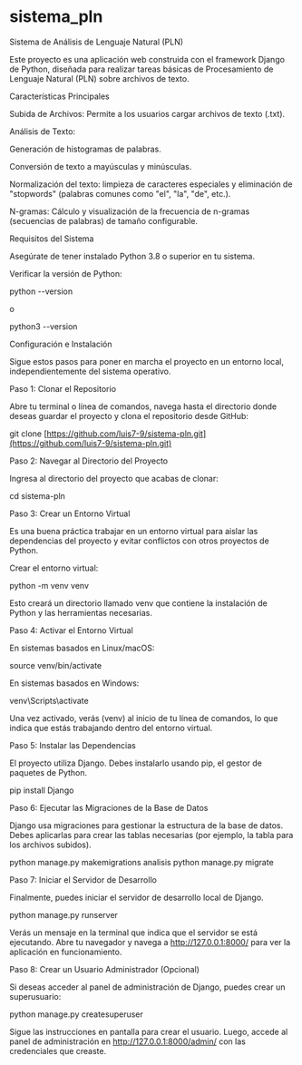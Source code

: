 # sistema_pln
Sistema de Análisis de Lenguaje Natural (PLN)

Este proyecto es una aplicación web construida con el framework Django de Python, diseñada para realizar tareas básicas de Procesamiento de Lenguaje Natural (PLN) sobre archivos de texto.

Características Principales

Subida de Archivos: Permite a los usuarios cargar archivos de texto (.txt).

Análisis de Texto:

Generación de histogramas de palabras.

Conversión de texto a mayúsculas y minúsculas.

Normalización del texto: limpieza de caracteres especiales y eliminación de "stopwords" (palabras comunes como "el", "la", "de", etc.).

N-gramas: Cálculo y visualización de la frecuencia de n-gramas (secuencias de palabras) de tamaño configurable.

Requisitos del Sistema

Asegúrate de tener instalado Python 3.8 o superior en tu sistema.

Verificar la versión de Python:

python --version


o

python3 --version


Configuración e Instalación

Sigue estos pasos para poner en marcha el proyecto en un entorno local, independientemente del sistema operativo.

Paso 1: Clonar el Repositorio

Abre tu terminal o línea de comandos, navega hasta el directorio donde deseas guardar el proyecto y clona el repositorio desde GitHub:

git clone [https://github.com/luis7-9/sistema-pln.git](https://github.com/luis7-9/sistema-pln.git)


Paso 2: Navegar al Directorio del Proyecto

Ingresa al directorio del proyecto que acabas de clonar:

cd sistema-pln


Paso 3: Crear un Entorno Virtual

Es una buena práctica trabajar en un entorno virtual para aislar las dependencias del proyecto y evitar conflictos con otros proyectos de Python.

Crear el entorno virtual:

python -m venv venv


Esto creará un directorio llamado venv que contiene la instalación de Python y las herramientas necesarias.

Paso 4: Activar el Entorno Virtual

En sistemas basados en Linux/macOS:

source venv/bin/activate


En sistemas basados en Windows:

venv\Scripts\activate


Una vez activado, verás (venv) al inicio de tu línea de comandos, lo que indica que estás trabajando dentro del entorno virtual.

Paso 5: Instalar las Dependencias

El proyecto utiliza Django. Debes instalarlo usando pip, el gestor de paquetes de Python.

pip install Django


Paso 6: Ejecutar las Migraciones de la Base de Datos

Django usa migraciones para gestionar la estructura de la base de datos. Debes aplicarlas para crear las tablas necesarias (por ejemplo, la tabla para los archivos subidos).

python manage.py makemigrations analisis
python manage.py migrate


Paso 7: Iniciar el Servidor de Desarrollo

Finalmente, puedes iniciar el servidor de desarrollo local de Django.

python manage.py runserver


Verás un mensaje en la terminal que indica que el servidor se está ejecutando. Abre tu navegador y navega a http://127.0.0.1:8000/ para ver la aplicación en funcionamiento.

Paso 8: Crear un Usuario Administrador (Opcional)

Si deseas acceder al panel de administración de Django, puedes crear un superusuario:

python manage.py createsuperuser


Sigue las instrucciones en pantalla para crear el usuario. Luego, accede al panel de administración en http://127.0.0.1:8000/admin/ con las credenciales que creaste.